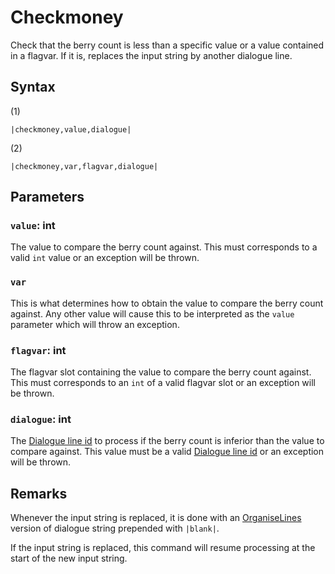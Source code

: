 # Checkmoney

Check that the berry count is less than a specific value or a value contained in a flagvar. If it is, replaces the input string by another dialogue line.

## Syntax

(1)

````
|checkmoney,value,dialogue|
````

(2)

````
|checkmoney,var,flagvar,dialogue|
````

## Parameters

### `value`:  int

The value to compare the berry count against. This must corresponds to a valid `int` value or an exception will be thrown.

### `var`

This is what determines how to obtain the value to compare the berry count against. Any other value will cause this to be interpreted as the `value` parameter which will throw an exception.

### `flagvar`: int

The flagvar slot containing the value to compare the berry count against. This must corresponds to an `int` of a valid flagvar slot or an exception will be thrown.

### `dialogue`: int

The [Dialogue line id](../Dialogue%20line%20id.md) to process if the berry count is inferior than the value to compare against. This value must be a valid [Dialogue line id](../Dialogue%20line%20id.md) or an exception will be thrown.

## Remarks

Whenever the input string is replaced, it is done with an [OrganiseLines](../../Notable%20Methods/OrganiseLines.md) version of dialogue string prepended with `|blank|`.

If the input string is replaced, this command will resume processing at the start of the new input string.
